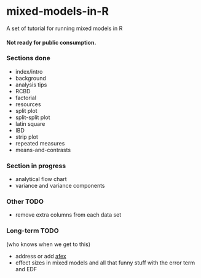 # mixed-models-in-R

A set of tutorial for running mixed models in R

#### Not ready for public consumption. 

### Sections done

- index/intro
- background
- analysis tips
- RCBD
- factorial
- resources
- split plot
- split-split plot
- latin square
- IBD
- strip plot
- repeated measures 
- means-and-contrasts

### Section in progress

- analytical flow chart
- variance and variance components


### Other TODO

- remove extra columns from each data set

### Long-term TODO
(who knows when we get to this)

- address or add [afex](https://CRAN.R-project.org/package=afex)
- effect sizes in mixed models and all that funny stuff with the error term and EDF


